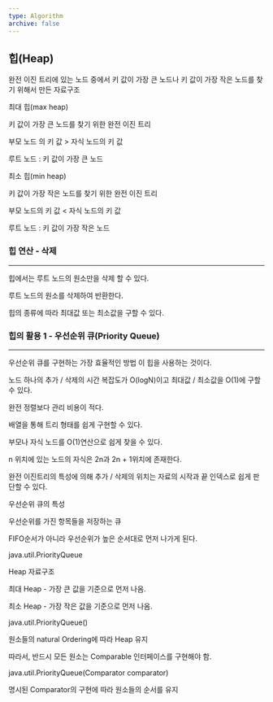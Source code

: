 ```yaml
---
type: Algorithm
archive: false
---
```

## 힙(Heap)

완전 이진 트리에 있는 노드 중에서 키 값이 가장 큰 노드나 키 값이 가장 작은 노드를 찾기 위해서 만든 자료구조

  

최대 힙(max heap)

키 값이 가장 큰 노드를 찾기 위한 완전 이진 트리

부모 노드 의 키 값 > 자식 노드의 키 값

루트 노드 : 키 값이 가장 큰 노드

  

최소 힙(min heap)

키 값이 가장 작은 노드를 찾기 위한 완전 이진 트리

부모 노드의 키 값 < 자식 노드의 키 값

루트 노드 : 키 값이 가장 작은 노드

  

### 힙 연산 - 삭제

---

힙에서는 루트 노드의 원소만을 삭제 할 수 있다.

루트 노드의 원소를 삭제하여 반환한다.

힙의 종류에 따라 최대값 또는 최소값을 구할 수 있다.

  

### 힙의 활용 1 - 우선순위 큐(Priority Queue)

---

우선순위 큐를 구현하는 가장 효율적인 방법 이 힙을 사용하는 것이다.

노드 하나의 추가 / 삭제의 시간 복잡도가 O(logN)이고 최대값 / 최소값을 O(1)에 구할 수 있다.

완전 정렬보다 관리 비용이 적다.

배열을 통해 트리 형태를 쉽게 구현할 수 있다.

부모나 자식 노드를 O(1)연산으로 쉽게 찾을 수 있다.

n 위치에 있는 노드의 자식은 2n과 2n + 1위치에 존재한다.

완전 이진트리의 특성에 의해 추가 / 삭제의 위치는 자료의 시작과 끝 인덱스로 쉽게 판단할 수 있다.

  

우선순위 큐의 특성

우선순위를 가진 항목들을 저장하는 큐

FIFO순서가 아니라 우선순위가 높은 순서대로 먼저 나가게 된다.

java.util.PriorityQueue

Heap 자료구조

최대 Heap - 가장 큰 값을 기준으로 먼저 나옴.

최소 Heap - 가장 작은 값을 기준으로 먼저 나옴.

java.util.PriorityQueue()

원소들의 natural Ordering에 따라 Heap 유지

따라서, 반드시 모든 원소는 Comparable 인터페이스를 구현해야 함.

java.util.PriorityQueue(Comparator comparator)

명시된 Comparator의 구현에 따라 원소들의 순서를 유지